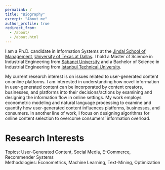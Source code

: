 ```yaml
---
permalink: /
title: "Biography"
excerpt: "About me"
author_profile: true
redirect_from: 
  - /about/
  - /about.html
---
```


I am a Ph.D. candidate in Information Systems at the [Jindal School of Management](https://jindal.utdallas.edu/), [University of Texas at Dallas](https://www.utdallas.edu/). I hold a Master of Science in Industrial Engineering from [Sabanci University](https://ie.sabanciuniv.edu/) and a Bachelor of Science in Industrial Engineering from [Istanbul Technical University](https://end.itu.edu.tr/en).

My current research interest is on issues related to user-generated content on online platforms. I am interested in understanding how novel information in user-generated content can be incorporated by content creators, businesses, and platforms into their decisions/actions by examining and designing the information flow in online settings. My work employs econometric modeling and natural language processing to examine and quantify how user-generated content influences platforms, businesses, and consumers. In another line of work, I focus on designing algorithms for online content selection to overcome consumers’ information overload. 

Research Interests
======
Topics: User-Generated Content, Social Media, E-Commerce, Recommender Systems <br> Methodologies: Econometrics, Machine Learning, Text-Mining, Optimization


